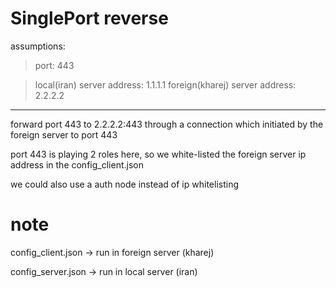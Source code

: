 # SinglePort reverse


assumptions:

> port: 443

> local(iran)       server address: 1.1.1.1
> foreign(kharej)   server address: 2.2.2.2

---

forward port 443 to 2.2.2.2:443 through a connection which initiated by the foreign server to port 443


port 443 is playing 2 roles here, so we white-listed the foreign server ip address in the config_client.json 

we could also use a auth node instead of ip whitelisting


# note

config_client.json -> run in foreign server  (kharej)

config_server.json -> run in local server (iran) 
